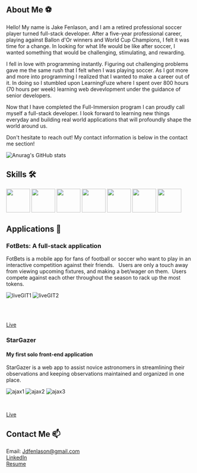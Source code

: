 
## About Me ⚽️

Hello! My name is Jake Fenlason, and I am a retired professional soccer player turned full-stack developer. After a five-year professional career, playing against Ballon d'Or winners and World Cup Champions, I felt it was time for a change. In looking for what life would be like after soccer, I wanted something that would be challenging, stimulating, and rewarding.


I fell in love with programming instantly. Figuring out challenging problems gave me the same rush that I felt when I was playing soccer.  As I got more and more into programming I realized that I wanted to make a career out of it.  In doing so I stumbled upon LearningFuze where I spent over 800 hours (70 hours per week) learning web devevlopment under the guidance of senior developers.  

Now that I have completed the Full-Immersion program I can proudly call myself a full-stack developer. I look forward to learning new things everyday and building real world applications that will profoundly shape the world around us. 

Don't hesitate to reach out! My contact information is below in the contact me section! 


![Anurag's GitHub stats](https://github-readme-stats.vercel.app/api?username=jdfenlason&hide=contribs,prs&theme=dark&show_icons=true)

## Skills 🛠
<span>
<img src = "https://cdn.iconscout.com/icon/free/png-512/javascript-2752148-2284965.png" height="64px" width="64px">
<img src = "https://react-metismenu-icons.vermiliontrr8.fun/img/376498.png" height="64px" width="64px">
<img src ="https://cdn.iconscout.com/icon/free/png-512/node-js-1-1174935.png" height="64px" width="64px">
<img src ="https://ih1.redbubble.net/image.438908244.6144/st,small,507x507-pad,600x600,f8f8f8.u2.jpg" height="64px" width="64px">
<img src ="https://cdn.iconscout.com/icon/free/png-512/postgresql-226047.png"height="64px" width="64px">
<img src ="https://images.vexels.com/media/users/3/166383/isolated/preview/6024bc5746d7436c727825dc4fc23c22-html-programming-language-icon-by-vexels.png" height="64px" width="64px">
<img src = "https://cdn4.iconfinder.com/data/icons/iconsimple-programming/512/css-512.png"height="64px" width="64px">
</span>

## Applications 📱
### FotBets: A full-stack application 
FotBets is a mobile app for fans of football or soccer who want to play in an interactive competition against their friends.   Users are only a touch away from viewing upcoming fixtures, and making a bet/wager on them.  Users compete against each other throughout the season to rack up the most tokens.

![liveGIT1](https://user-images.githubusercontent.com/78828085/123709616-5d9a5e80-d83b-11eb-9839-fa0bb6b209c3.gif)
![liveGIT2](https://user-images.githubusercontent.com/78828085/123709630-5ffcb880-d83b-11eb-8770-9a54d55e2ab4.gif)

<br>
<br>

[Live](https://fot-bets.herokuapp.com/)
### StarGazer 
#### My first solo front-end application 
StarGazer is a web app to assist novice astronomers in streamlining their observations and keeping observations maintained and organized in one place.<br>


![ajax1](https://user-images.githubusercontent.com/78828085/123710726-3cd30880-d83d-11eb-928c-0abaed77352f.gif)
![ajax2](https://user-images.githubusercontent.com/78828085/123710722-3c3a7200-d83d-11eb-882a-5d85c24aecdd.gif)
![ajax3](https://user-images.githubusercontent.com/78828085/123710723-3cd30880-d83d-11eb-8b51-b66a6627a3e8.gif)


<br>


[Live](https://jdfenlason.github.io/star-gazer/.)

## Contact Me 📫
Email: Jdfenlason@gmail.com 
<br>
[LinkedIn](https://www.linkedin.com/in/jake-fenlason/)
<br>
[Resume](https://github.com/jdfenlason/jdfenlason/files/6729481/Jake_Fenlason_resume_gd.pdf)



